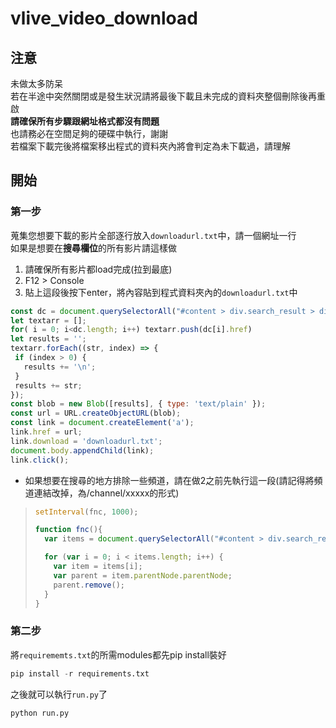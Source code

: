 # vlive_video_download

## 注意
未做太多防呆  
若在半途中突然關閉或是發生狀況請將最後下載且未完成的資料夾整個刪除後再重啟  
**請確保所有步驟跟網址格式都沒有問題**  
也請務必在空間足夠的硬碟中執行，謝謝  
若檔案下載完後將檔案移出程式的資料夾內將會判定為未下載過，請理解

## 開始
### 第一步
蒐集您想要下載的影片全部逐行放入`downloadurl.txt`中，請一個網址一行  
如果是想要在**搜尋欄位**的所有影片請這樣做
1. 請確保所有影片都load完成(拉到最底)  
2. F12 > Console  
3. 貼上這段後按下enter，將內容貼到程式資料夾內的`downloadurl.txt`中
 ```js
const dc = document.querySelectorAll("#content > div.search_result > div > div.inner > ul > li:nth-child(n) > a.video_tit")
let textarr = [];
for( i = 0; i<dc.length; i++) textarr.push(dc[i].href)
let results = '';
textarr.forEach((str, index) => {
  if (index > 0) {
    results += '\n';
  }
  results += str;
});
const blob = new Blob([results], { type: 'text/plain' });
const url = URL.createObjectURL(blob);
const link = document.createElement('a');
link.href = url;
link.download = 'downloadurl.txt';
document.body.appendChild(link);
link.click();
 ```
* 如果想要在搜尋的地方排除一些頻道，請在做2之前先執行這一段(請記得將頻道連結改掉，為/channel/xxxxx的形式)  
> ```js
> setInterval(fnc, 1000);
> 
> function fnc(){
>   var items = document.querySelectorAll("#content > div.search_result > div > div.inner > ul > li:nth-child(n) > div.video_date > a[href='你頻道的連結']");
> 
>   for (var i = 0; i < items.length; i++) {
>     var item = items[i];
>     var parent = item.parentNode.parentNode;
>     parent.remove();
>   }
> }
> ```

### 第二步  
將`requirememts.txt`的所需modules都先pip install裝好
```py
pip install -r requirements.txt
```
之後就可以執行`run.py`了
```py
python run.py
```
